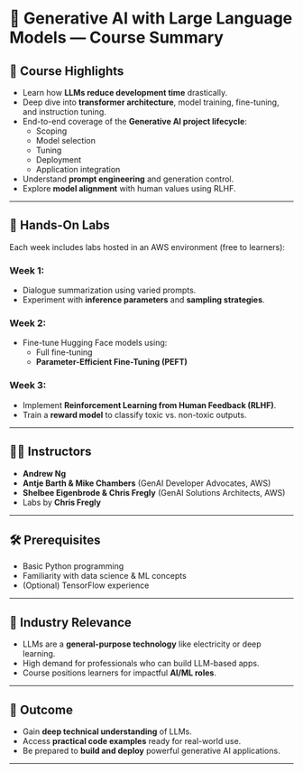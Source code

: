# 📘 Generative AI with Large Language Models — Course Summary

## 🌟 Course Highlights
- Learn how **LLMs reduce development time** drastically.
- Deep dive into **transformer architecture**, model training, fine-tuning, and instruction tuning.
- End-to-end coverage of the **Generative AI project lifecycle**:
  - Scoping
  - Model selection
  - Tuning
  - Deployment
  - Application integration
- Understand **prompt engineering** and generation control.
- Explore **model alignment** with human values using RLHF.

---

## 🧪 Hands-On Labs
Each week includes labs hosted in an AWS environment (free to learners):

### Week 1:
- Dialogue summarization using varied prompts.
- Experiment with **inference parameters** and **sampling strategies**.

### Week 2:
- Fine-tune Hugging Face models using:
  - Full fine-tuning
  - **Parameter-Efficient Fine-Tuning (PEFT)**

### Week 3:
- Implement **Reinforcement Learning from Human Feedback (RLHF)**.
- Train a **reward model** to classify toxic vs. non-toxic outputs.

---

## 👨‍🏫 Instructors
- **Andrew Ng**
- **Antje Barth & Mike Chambers** (GenAI Developer Advocates, AWS)
- **Shelbee Eigenbrode & Chris Fregly** (GenAI Solutions Architects, AWS)
- Labs by **Chris Fregly**

---

## 🛠 Prerequisites
- Basic Python programming
- Familiarity with data science & ML concepts
- (Optional) TensorFlow experience

---

## 💼 Industry Relevance
- LLMs are a **general-purpose technology** like electricity or deep learning.
- High demand for professionals who can build LLM-based apps.
- Course positions learners for impactful **AI/ML roles**.

---

## 🎯 Outcome
- Gain **deep technical understanding** of LLMs.
- Access **practical code examples** ready for real-world use.
- Be prepared to **build and deploy** powerful generative AI applications.

---
